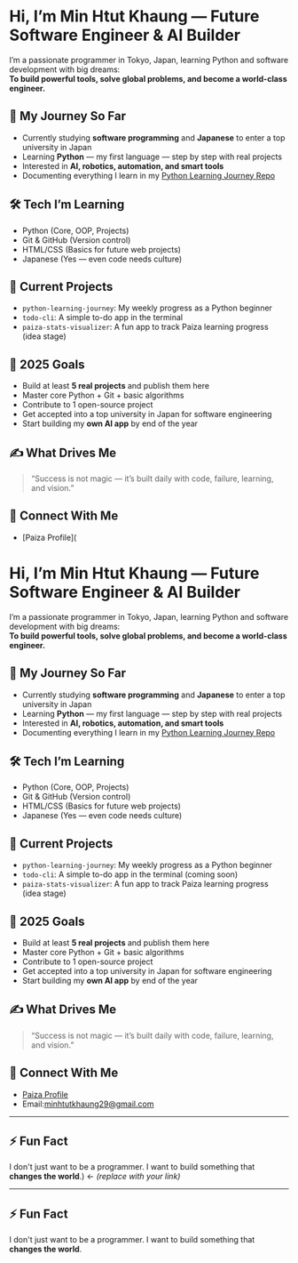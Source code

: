# Hi, I’m Min Htut Khaung — Future Software Engineer & AI Builder

I’m a passionate programmer in Tokyo, Japan, learning Python and software development with big dreams:  
**To build powerful tools, solve global problems, and become a world-class engineer.**

## 🚀 My Journey So Far
- Currently studying **software programming** and **Japanese** to enter a top university in Japan
- Learning **Python** — my first language — step by step with real projects
- Interested in **AI, robotics, automation, and smart tools**
- Documenting everything I learn in my [Python Learning Journey Repo](https://github.com/MinHtutKhaung29/python-learning-journey)

## 🛠️ Tech I’m Learning
- Python (Core, OOP, Projects)
- Git & GitHub (Version control)
- HTML/CSS (Basics for future web projects)
- Japanese (Yes — even code needs culture)

## 🔧 Current Projects
- `python-learning-journey`: My weekly progress as a Python beginner
- `todo-cli`: A simple to-do app in the terminal
- `paiza-stats-visualizer`: A fun app to track Paiza learning progress (idea stage)

## 🌱 2025 Goals
- Build at least **5 real projects** and publish them here
- Master core Python + Git + basic algorithms
- Contribute to 1 open-source project
- Get accepted into a top university in Japan for software engineering
- Start building my **own AI app** by end of the year

## ✍️ What Drives Me
> “Success is not magic — it’s built daily with code, failure, learning, and vision.”

## 🔗 Connect With Me
- [Paiza Profile](
# Hi, I’m Min Htut Khaung — Future Software Engineer & AI Builder

I’m a passionate programmer in Tokyo, Japan, learning Python and software development with big dreams:  
**To build powerful tools, solve global problems, and become a world-class engineer.**

## 🚀 My Journey So Far
- Currently studying **software programming** and **Japanese** to enter a top university in Japan
- Learning **Python** — my first language — step by step with real projects
- Interested in **AI, robotics, automation, and smart tools**
- Documenting everything I learn in my [Python Learning Journey Repo](https://github.com/your_username/python-learning-journey)

## 🛠️ Tech I’m Learning
- Python (Core, OOP, Projects)
- Git & GitHub (Version control)
- HTML/CSS (Basics for future web projects)
- Japanese (Yes — even code needs culture)

## 🔧 Current Projects
- `python-learning-journey`: My weekly progress as a Python beginner
- `todo-cli`: A simple to-do app in the terminal (coming soon)
- `paiza-stats-visualizer`: A fun app to track Paiza learning progress (idea stage)

## 🌱 2025 Goals
- Build at least **5 real projects** and publish them here
- Master core Python + Git + basic algorithms
- Contribute to 1 open-source project
- Get accepted into a top university in Japan for software engineering
- Start building my **own AI app** by end of the year

## ✍️ What Drives Me
> “Success is not magic — it’s built daily with code, failure, learning, and vision.”

## 🔗 Connect With Me
- [Paiza Profile](https://paiza.jp/works/mypage) 
- Email:minhtutkhaung29@gmail.com
---

## ⚡ Fun Fact
I don't just want to be a programmer. I want to build something that **changes the world**.) ← *(replace with your link)*

---

## ⚡ Fun Fact
I don't just want to be a programmer. I want to build something that **changes the world**.
